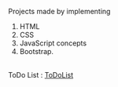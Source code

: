 Projects made by implementing 
1. HTML
2. CSS
3. JavaScript concepts 
4. Bootstrap.
<br>
ToDo List : <a href="https://juhi-todolist.netlify.app/">ToDoList</a>
